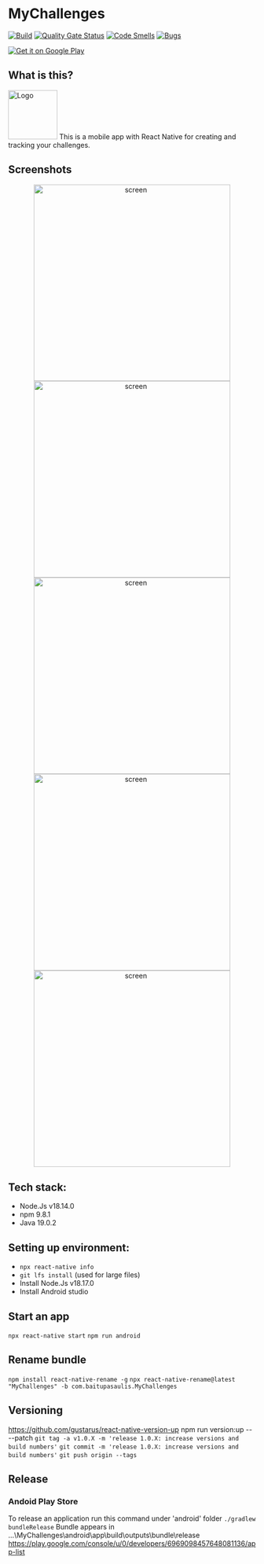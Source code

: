 # MyChallenges
[![Build](https://github.com/valentk777/MyChallenges/actions/workflows/main.yml/badge.svg?branch=main)](https://github.com/valentk777/MyChallenges/actions/workflows/main.yml)
[![Quality Gate Status](https://sonarcloud.io/api/project_badges/measure?project=valentk777_MyChallenges&metric=alert_status)](https://sonarcloud.io/summary/new_code?id=valentk777_MyChallenges)
[![Code Smells](https://sonarcloud.io/api/project_badges/measure?project=valentk777_MyChallenges&metric=code_smells)](https://sonarcloud.io/summary/new_code?id=valentk777_MyChallenges)
[![Bugs](https://sonarcloud.io/api/project_badges/measure?project=valentk777_MyChallenges&metric=bugs)](https://sonarcloud.io/summary/new_code?id=valentk777_MyChallenges)

<a href='https://play.google.com/store/apps/details?id=com.baitupasaulis.MyChallenges&pcampaignid=pcampaignidMKT-Other-global-all-co-prtnr-py-PartBadge-Mar2515-1'>
  <img alt='Get it on Google Play' src='https://github.com/valentk777/MyChallenges/blob/a13b767cb0c3e90c112971bf98efb2ea90462474/Design/Screenshots%20-%20v2/feature%20graphic.jpg'/>
</a>

## What is this?
<div align="left">
  <img alt='Logo' src='https://github.com/valentk777/MyChallenges/blob/47448f395f81b3d20a8fd10ab8a4c36856161393/Design/logo_500x500.png' height="100"  />
  This is a mobile app with React Native for creating and tracking your challenges.
</div>

## Screenshots

<div align="center">
  <img alt='screen' src='https://github.com/valentk777/MyChallenges/blob/a13b767cb0c3e90c112971bf98efb2ea90462474/Design/Screenshots%20-%20v2/Screenshot_1696347994.png' height="400" />
  <img alt='screen' src='https://github.com/valentk777/MyChallenges/blob/a13b767cb0c3e90c112971bf98efb2ea90462474/Design/Screenshots%20-%20v2/Screenshot_1696347478.png' height="400" />
  <img alt='screen' src='https://github.com/valentk777/MyChallenges/blob/a13b767cb0c3e90c112971bf98efb2ea90462474/Design/Screenshots%20-%20v2/Screenshot_1696347449.png' height="400" />
  <img alt='screen' src='https://github.com/valentk777/MyChallenges/blob/a13b767cb0c3e90c112971bf98efb2ea90462474/Design/Screenshots%20-%20v2/Screenshot_1696347622.png' height="400" />
  <img alt='screen' src='https://github.com/valentk777/MyChallenges/blob/a13b767cb0c3e90c112971bf98efb2ea90462474/Design/Screenshots%20-%20v2/Screenshot_1696347280.png' height="400" />
</div>

## Tech stack:

- Node.Js v18.14.0
- npm 9.8.1
- Java 19.0.2

## Setting up environment:
- `npx react-native info`
- `git lfs install` (used for large files)
- Install Node.Js v18.17.0
- Install Android studio

## Start an app

`npx react-native start`
`npm run android`

## Rename bundle
`npm install react-native-rename -g`
`npx react-native-rename@latest "MyChallenges" -b com.baitupasaulis.MyChallenges`

## Versioning
https://github.com/gustarus/react-native-version-up
npm run version:up -- --patch
`git tag -a v1.0.X -m 'release 1.0.X: increase versions and build numbers'`
`git commit -m 'release 1.0.X: increase versions and build numbers'`
`git push origin --tags`
<!-- `npm install -g react-native-version`
change version in packages.json. then run command
`react-native-version --never-amend` 

# json to base64 in git bash
cat google-services.json | base64

Icons:
https://www.svgrepo.com/
https://developers.facebook.com/apps/1681157749072450/dashboard/
-->

## Release

### Andoid Play Store
To release an application run this command under 'android' folder
`./gradlew bundleRelease`
Bundle appears in ...\MyChallenges\android\app\build\outputs\bundle\release
https://play.google.com/console/u/0/developers/6969098457648081136/app-list

